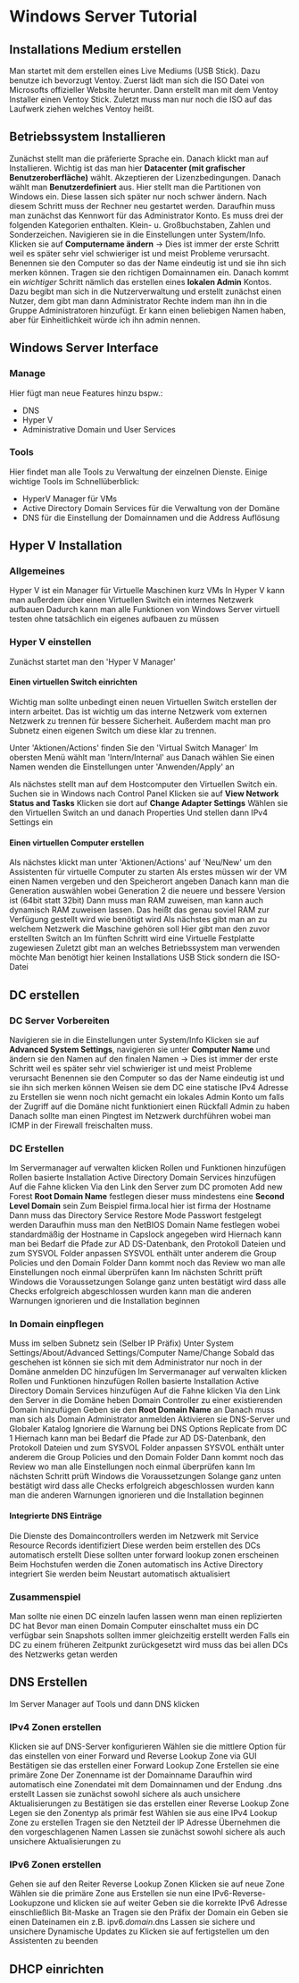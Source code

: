 # Windows Server Tutorial

## Installations Medium erstellen

Man startet mit dem erstellen eines Live Mediums (USB Stick).
Dazu benutze ich bevorzugt Ventoy.
Zuerst lädt man sich die ISO Datei von Microsofts offizieller Website herunter.
Dann erstellt man mit dem Ventoy Installer einen Ventoy Stick.
Zuletzt muss man nur noch die ISO auf das Laufwerk ziehen welches Ventoy heißt.
## Betriebssystem Installieren

Zunächst stellt man die präferierte Sprache ein.
Danach klickt man auf Installieren.
Wichtig ist das man hier **Datacenter (mit grafischer Benutzeroberfläche)** wählt.
Akzeptieren der Lizenzbedingungen.
Danach wählt man **Benutzerdefiniert** aus.
Hier stellt man die Partitionen von Windows ein.
Diese lassen sich später nur noch schwer ändern.
Nach diesem Schritt muss der Rechner neu gestartet werden.
Daraufhin muss man zunächst das Kennwort für das Administrator Konto.
Es muss drei der folgenden Kategorien enthalten.
Klein- u. Großbuchstaben, Zahlen und Sonderzeichen.
Navigieren sie in die Einstellungen unter System/Info.
Klicken sie auf **Computername ändern** -> Dies ist immer der erste Schritt weil es später sehr viel schwieriger ist und meist Probleme verursacht.
Benennen sie den Computer so das der Name eindeutig ist und sie ihn sich merken können.
Tragen sie den richtigen Domainnamen ein.
Danach kommt ein _wichtiger_ Schritt nämlich das erstellen eines **lokalen Admin** Kontos.
Dazu begibt man sich in die Nutzerverwaltung und erstellt zunächst einen Nutzer, dem gibt man dann Administrator Rechte indem man ihn in die Gruppe Administratoren hinzufügt.
Er kann einen beliebigen Namen haben, aber für Einheitlichkeit würde ich ihn admin nennen.
## Windows Server Interface

### Manage

Hier fügt man neue Features hinzu bspw.:
- DNS
- Hyper V
- Administrative Domain und User Services
### Tools

Hier findet man alle Tools zu Verwaltung der einzelnen Dienste.
Einige wichtige Tools im Schnellüberblick:
- HyperV Manager für VMs
- Active Directory Domain Services für die Verwaltung von der Domäne
- DNS für die Einstellung der Domainnamen und die Address Auflösung
## Hyper V Installation

### Allgemeines

Hyper V ist ein Manager für Virtuelle Maschinen kurz VMs
In Hyper V kann man außerdem über einen Virtuellen Switch ein internes Netzwerk aufbauen
Dadurch kann man alle Funktionen von Windows Server virtuell testen ohne tatsächlich ein eigenes aufbauen zu müssen
### Hyper V einstellen

Zunächst startet man den 'Hyper V Manager'
#### Einen virtuellen Switch einrichten

Wichtig man sollte unbedingt einen neuen Virtuellen Switch erstellen der intern arbeitet.
Das ist wichtig um das interne Netzwerk vom externen Netzwerk zu trennen für bessere Sicherheit.
Außerdem macht man pro Subnetz einen eigenen Switch um diese klar zu trennen.

Unter 'Aktionen/Actions' finden Sie den 'Virtual Switch Manager'
Im obersten Menü wählt man 'Intern/Internal' aus
Danach wählen Sie einen Namen wenden die Einstellungen unter 'Anwenden/Apply' an

Als nächstes stellt man auf dem Hostcomputer den Virtuellen Switch ein.
Suchen sie in Windows nach Control Panel
Klicken sie auf **View Network Status and Tasks**
Klicken sie dort auf **Change Adapter Settings**
Wählen sie den Virtuellen Switch an und danach Properties
Und stellen dann IPv4 Settings ein

#### Einen virtuellen Computer erstellen

Als nächstes klickt man unter 'Aktionen/Actions' auf 'Neu/New' um den Assistenten für virtuelle Computer zu starten
Als erstes müssen wir der VM einen Namen vergeben und den Speicherort angeben
Danach kann man die Generation auswählen wobei Generation 2 die neuere und bessere Version ist (64bit statt 32bit)
Dann muss man RAM zuweisen, man kann auch dynamisch RAM zuweisen lassen.
Das heißt das genau soviel RAM zur Verfügung gestellt wird wie benötigt wird
Als nächstes gibt man an zu welchem Netzwerk die Maschine gehören soll
Hier gibt man den zuvor erstellten Switch an
Im fünften Schritt wird eine Virtuelle Festplatte zugewiesen
Zuletzt gibt man an welches Betriebssystem man verwenden möchte
Man benötigt hier keinen Installations USB Stick sondern die ISO-Datei
## DC erstellen

### DC Server Vorbereiten

Navigieren sie in die Einstellungen unter System/Info
Klicken sie auf **Advanced System Settings**, navigieren sie unter **Computer Name** und ändern sie den Namen auf den finalen Namen -> Dies ist immer der erste Schritt weil es später sehr viel schwieriger ist und meist Probleme verursacht
Benennen sie den Computer so das der Name eindeutig ist und sie ihn sich merken können
Weisen sie dem DC eine statische IPv4 Adresse zu
Erstellen sie wenn noch nicht gemacht ein lokales Admin Konto um falls der Zugriff auf die Domäne nicht funktioniert einen Rückfall Admin zu haben
Danach sollte man einen Pingtest im Netzwerk durchführen wobei man ICMP in der Firewall freischalten muss.
### DC Erstellen

Im Servermanager auf verwalten klicken
Rollen und Funktionen hinzufügen
Rollen basierte Installation
Active Directory Domain Services hinzufügen
Auf die Fahne klicken
Via den Link den Server zum DC promoten
Add new Forest
**Root Domain Name** festlegen dieser muss mindestens eine **Second Level Domain** sein
Zum Beispiel firma.local hier ist firma der Hostname
Dann muss das Directory Service Restore Mode Passwort festgelegt werden
Daraufhin muss man den NetBIOS Domain Name festlegen wobei standardmäßig der Hostname in Capslock angegeben wird
Hiernach kann man bei Bedarf die Pfade zur AD DS-Datenbank, den Protokoll Dateien und zum SYSVOL Folder anpassen
SYSVOL enthält unter anderem die Group Policies und den Domain Folder
Dann kommt noch das Review wo man alle Einstellungen noch einmal überprüfen kann
Im nächsten Schritt prüft Windows die Voraussetzungen
Solange ganz unten bestätigt wird dass alle Checks erfolgreich abgeschlossen wurden kann man die anderen Warnungen ignorieren und die Installation beginnen
### In Domain einpflegen

Muss im selben Subnetz sein (Selber IP Präfix)
Unter System Settings/About/Advanced Settings/Computer Name/Change
Sobald das geschehen ist können sie sich mit dem Administrator nur noch in der Domäne anmelden
DC hinzufügen
Im Servermanager auf verwalten klicken
Rollen und Funktionen hinzufügen
Rollen basierte Installation
Active Directory Domain Services hinzufügen
Auf die Fahne klicken
Via den Link den Server in die Domäne heben
Domain Controller zu einer existierenden Domain hinzufügen
Geben sie den **Root Domain Name** an
Danach muss man sich als Domain Administrator anmelden
Aktivieren sie DNS-Server und Globaler Katalog
Ignoriere die Warnung bei DNS Options
Replicate from DC 1
Hiernach kann man bei Bedarf die Pfade zur AD DS-Datenbank, den Protokoll Dateien und zum SYSVOL Folder anpassen
SYSVOL enthält unter anderem die Group Policies und den Domain Folder
Dann kommt noch das Review wo man alle Einstellungen noch einmal überprüfen kann
Im nächsten Schritt prüft Windows die Voraussetzungen
Solange ganz unten bestätigt wird dass alle Checks erfolgreich abgeschlossen wurden kann man die anderen Warnungen ignorieren und die Installation beginnen

#### Integrierte DNS Einträge

Die Dienste des Domaincontrollers werden im Netzwerk mit Service Resource Records identifiziert
Diese werden beim erstellen des DCs automatisch erstellt
Diese sollten unter forward lookup zonen erscheinen
Beim Hochstufen werden die Zonen automatisch ins Active Directory integriert
Sie werden beim Neustart automatisch aktualisiert

### Zusammenspiel

Man sollte nie einen DC einzeln laufen lassen wenn man einen replizierten DC hat
Bevor man einen Domain Computer einschaltet muss ein DC verfügbar sein
Snapshots sollten immer gleichzeitig erstellt werden
Falls ein DC zu einem früheren Zeitpunkt zurückgesetzt wird muss das bei allen DCs des Netzwerks getan werden
## DNS Erstellen

Im Server Manager auf Tools und dann DNS klicken

### IPv4 Zonen erstellen

Klicken sie auf DNS-Server konfigurieren
Wählen sie die mittlere Option für das einstellen von einer Forward und Reverse Lookup Zone via GUI
Bestätigen sie das erstellen einer Forward Lookup Zone
Erstellen sie eine primäre Zone
Der Zonenname ist der Domainname
Daraufhin wird automatisch eine Zonendatei mit dem Domainnamen und der Endung .dns erstellt
Lassen sie zunächst sowohl sichere als auch unsichere Aktualisierungen zu
Bestätigen sie das erstellen einer Reverse Lookup Zone
Legen sie den Zonentyp als primär fest
Wählen sie aus eine IPv4 Lookup Zone zu erstellen
Tragen sie den Netzteil der IP Adresse
Übernehmen die den vorgeschlagenen Namen
Lassen sie zunächst sowohl sichere als auch unsichere Aktualisierungen zu

### IPv6 Zonen erstellen

Gehen sie auf den Reiter Reverse Lookup Zonen
Klicken sie auf neue Zone
Wählen sie die primäre Zone aus
Erstellen sie nun eine IPv6-Reverse-Lookupzone und klicken sie auf weiter
Geben sie die korrekte IPv6 Adresse einschließlich Bit-Maske an
Tragen sie den Präfix der Domain ein
Geben sie einen Dateinamen ein z.B. ipv6._domain_.dns
Lassen sie sichere und unsichere Dynamische Updates zu
Klicken sie auf fertigstellen um den Assistenten zu beenden
## DHCP einrichten

